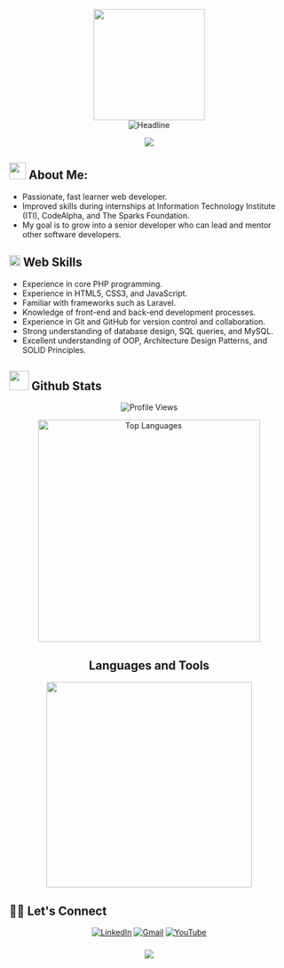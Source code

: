 <div id="header" align="center">
    <img src="https://github.com/thompsonemerson/thompsonemerson/raw/master/cover-thompson.png" height="200"/>
</div>

<div align="center">
    <img src="https://readme-typing-svg.herokuapp.com?color=cyan&size=32&center=true&vCenter=true&width=600&height=50&lines=Hi+there,+I'm+Mohamed+👨‍💻+👋" alt="Headline" />
</div>

<p align="center">
    <a href="https://github.com/Mohamed-khaled0/readme-typing-svg"><img src="https://readme-typing-svg.herokuapp.com?font=Time+New+Roman&color=cyan&size=25&center=true&vCenter=true&width=600&height=100&lines=Full+Stack+PHP+Developer+Intern+@+ITI;Software+Engineer"></a>
</p>

<!-- ======= About Section ======= -->

## <img src="https://media.giphy.com/media/iY8CRBdQXODJSCERIr/giphy.gif" width="30px"> About Me:

- Passionate, fast learner web developer.
- Improved skills during internships at Information Technology Institute (ITI), CodeAlpha, and The Sparks Foundation.
- My goal is to grow into a senior developer who can lead and mentor other software developers.

<!-- ======= End About Section ======= -->

<!-- ======= Web Skills Section ======= -->

## <img src="https://media2.giphy.com/media/QssGEmpkyEOhBCb7e1/giphy.gif?cid=ecf05e47a0n3gi1bfqntqmob8g9aid1oyj2wr3ds3mg700bl&rid=giphy.gif" width="20"><b> Web Skills</b>

- Experience in core PHP programming.
- Experience in HTML5, CSS3, and JavaScript.
- Familiar with frameworks such as Laravel.
- Knowledge of front-end and back-end development processes.
- Experience in Git and GitHub for version control and collaboration.
- Strong understanding of database design, SQL queries, and MySQL.
- Excellent understanding of OOP, Architecture Design Patterns, and SOLID Principles.

<!-- ======= End Web Skills Section ======= -->

<!-- ======= Github Stats Section ======= -->

## <img src="https://media.giphy.com/media/iY8CRBdQXODJSCERIr/giphy.gif" width="35"><b> Github Stats </b>

<p align="center">
    <img src="https://komarev.com/ghpvc/?username=Mohamed-khaled0&label=Profile%20views&color=0e75b6&style=flat" alt="Profile Views" />
</p>

<div align="center">
    <a href="https://github.com/Mohamed-khaled0">
        <img width="400" src="https://github-readme-stats.vercel.app/api/top-langs/?username=Mohamed-khaled0&size_weight=0.2&count_weight=0.5&title_color=61dafb&text_color=ffffff&icon_color=61dafb&bg_color=20232a&langs_count=6&layout=compact&border_color=61dafb&hide_border=true" alt="Top Languages" />
    </a>
</div>

<!-- ======= End Github Stats Section ======= -->

<!-- ======= Languages and Tools Section ======= -->

<h2 align="center">Languages and Tools</h2> 
<p align="center">
    <img width="370px" src="https://skillicons.dev/icons?i=html,css,sass,bootstrap,js,ts,react,php,laravel,mysql,postman,git,vscode,&perline=6" />
</p>

<!-- ======= End Languages and Tools Section ======= -->

<!-- ======= Connect Section ======= -->

## 🙋‍♀️ Let's Connect

<p align="center">
	<a href="https://linkedin.com/in/mohamed-khaled3/"><img src="https://img.icons8.com/bubbles/75/000000/linkedin.png" alt="LinkedIn" /></a>
    <a href="mailto:mohamedalshraby3@gmail.com"><img src="https://img.icons8.com/bubbles/75/000000/gmail.png" alt="Gmail" /></a>
    <a href="https://www.youtube.com/@mohamedalshraby3"><img src="https://img.icons8.com/bubbles/75/000000/youtube.png" alt="YouTube" /></a>
</p>

<!-- ======= End Connect Section ======= -->

<h3 align="center">
    <img src="https://readme-typing-svg.herokuapp.com/?font=Righteous&size=25&center=true&vCenter=true&width=500&height=70&duration=4000&lines=Thanks+for+visiting!+✌️;+Shoot+me+a+message+on+LinkedIn!;I'm+always+down+to+collab+:)" />
</h3>
